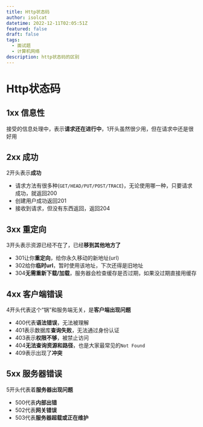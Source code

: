 ```yaml
---
title: Http状态码
author: isolcat
datetime: 2022-12-11T02:05:51Z
featured: false
draft: false
tags:
  - 面试题
  - 计算机网络
description: http状态码的区别
---
```


# Http状态码

## 1xx 信息性

接受的信息处理中，表示**请求还在进行中**，1开头虽然很少用，但在请求中还是很好用



## 2xx 成功

2开头表示**成功**

- 请求方法有很多种(`GET/HEAD/PUT/POST/TRACE`)，无论使用哪一种，只要请求成功，就返回200
- 创建用户成功返回201
- 接收到请求，但没有东西返回，返回204



## 3xx 重定向

3开头表示资源已经不在了，已经**移到其他地方了**

- 301让你**重定向**，给你永久移动的新地址(url)
- 302给你**临时url**，暂时使用该地址，下次还得是旧地址
- 304**无需重新下载/加载**，服务器会检查缓存是否过期，如果没过期直接用缓存


## 4xx 客户端错误

4开头代表这个“锅”和服务端无关，是**客户端出现问题**

- 400代表**语法错误**，无法被理解
- 401表示数据库**查询失败**，无法通过身份认证
- 403表示**权限不够**，被禁止访问
- 404**无法查询资源和路径**，也是大家最常见的`Not Found`
- 409表示出现了**冲突**



## 5xx 服务器错误

5开头代表着**服务器出现问题**

- 500代表**内部出错**
- 502代表**网关错误**
- 503代表**服务器超载或正在维护**
